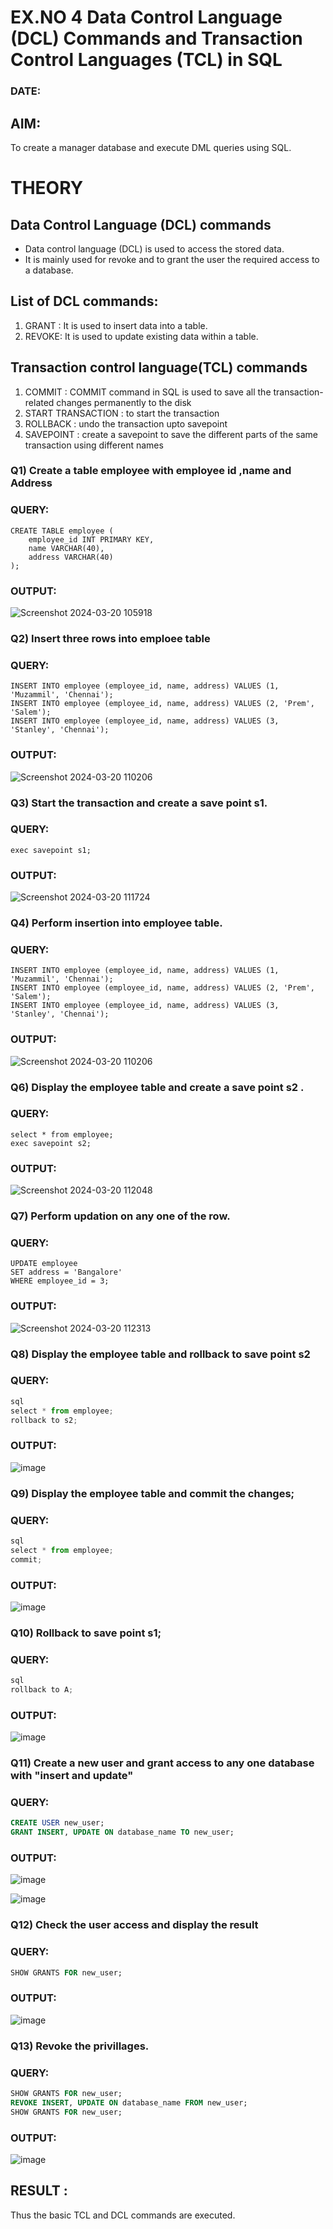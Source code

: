 # EX.NO 4 Data Control Language (DCL) Commands and Transaction Control Languages (TCL) in SQL
### DATE:
## AIM:
To create a manager database and execute DML queries using SQL.

# THEORY
## Data Control Language (DCL) commands
* Data control language (DCL) is used to access the stored data.
* It is mainly used for revoke and to grant the user the required access to a database.
## List of DCL commands: 
1. GRANT : It is used to insert data into a table.
2. REVOKE: It is used to update existing data within a table.
## Transaction control language(TCL) commands
1. COMMIT : COMMIT command in SQL is used to save all the transaction-related changes permanently to the disk
2. START TRANSACTION : to start the transaction
3. ROLLBACK : undo the transaction upto savepoint 
4. SAVEPOINT : create a savepoint to save the different parts of the same transaction using different names

### Q1) Create a table employee with employee id ,name and Address

### QUERY:
```
CREATE TABLE employee (
    employee_id INT PRIMARY KEY,
    name VARCHAR(40),
    address VARCHAR(40)
);
```
### OUTPUT:
![Screenshot 2024-03-20 105918](https://github.com/MohammedMuzammil13/DBMS/assets/119291664/ada15580-75ab-4dda-9f50-87fae59d59b2)



### Q2) Insert three rows into emploee table 


### QUERY:
```
INSERT INTO employee (employee_id, name, address) VALUES (1, 'Muzammil', 'Chennai');
INSERT INTO employee (employee_id, name, address) VALUES (2, 'Prem', 'Salem');
INSERT INTO employee (employee_id, name, address) VALUES (3, 'Stanley', 'Chennai');
```




### OUTPUT:
![Screenshot 2024-03-20 110206](https://github.com/MohammedMuzammil13/DBMS/assets/119291664/e489e0fe-3bc3-475f-8489-48f1188d0748)


### Q3) Start the transaction and create a save point s1.

### QUERY:
```
exec savepoint s1;
```

### OUTPUT:
![Screenshot 2024-03-20 111724](https://github.com/MohammedMuzammil13/DBMS/assets/119291664/a144b6b7-9cba-4601-a3a3-82ad94ee92bc)


### Q4) Perform insertion into employee table.

### QUERY:
```
INSERT INTO employee (employee_id, name, address) VALUES (1, 'Muzammil', 'Chennai');
INSERT INTO employee (employee_id, name, address) VALUES (2, 'Prem', 'Salem');
INSERT INTO employee (employee_id, name, address) VALUES (3, 'Stanley', 'Chennai');
```


### OUTPUT:
![Screenshot 2024-03-20 110206](https://github.com/MohammedMuzammil13/DBMS/assets/119291664/e489e0fe-3bc3-475f-8489-48f1188d0748)


### Q6)	Display the employee table and create a save point s2 .


### QUERY:
```
select * from employee;
exec savepoint s2;
```
### OUTPUT:
![Screenshot 2024-03-20 112048](https://github.com/MohammedMuzammil13/DBMS/assets/119291664/5a661cbf-326e-483d-8156-6a213faa8ee4)

### Q7)	Perform updation on any one of the row.


### QUERY:
```
UPDATE employee
SET address = 'Bangalore'
WHERE employee_id = 3;
```
### OUTPUT:
![Screenshot 2024-03-20 112313](https://github.com/MohammedMuzammil13/DBMS/assets/119291664/fbf895bc-8d95-4d41-9e08-c8aeb31c9ae3)

### Q8) Display the employee table and rollback to  save point s2 


### QUERY:
```python
sql
select * from employee;
rollback to s2;
```

### OUTPUT:
![image](https://github.com/Lakshmipriya2005/DBMS/assets/115525361/b66b2852-7cbc-49e6-a059-579485f3ff49)


### Q9) Display the employee table and commit the changes; 


### QUERY:
```python
sql
select * from employee;
commit;
```

### OUTPUT:
![image](https://github.com/Lakshmipriya2005/DBMS/assets/115525361/7dd55645-f515-4c5b-9174-1b3a9bc24e30)


### Q10) Rollback to save point s1;

### QUERY:
```python
sql
rollback to A;
```

### OUTPUT:
![image](https://github.com/Lakshmipriya2005/DBMS/assets/115525361/441afff5-9f95-418b-ad8b-c2b5cfbf810d)


### Q11)	Create a new user and grant access to any one database with "insert and update"


### QUERY:
```sql
CREATE USER new_user;
GRANT INSERT, UPDATE ON database_name TO new_user;
```

### OUTPUT:
![image](https://github.com/Yuvaraj878/DBMS/assets/118622554/3c3761a5-28c0-4c83-a203-89e0087e6676)

![image](https://github.com/Yuvaraj878/DBMS/assets/118622554/fd08ac3a-d1a5-4a16-af6a-f3bc5ff24629)


### Q12) Check the user access and display the result 


### QUERY:
```sql
SHOW GRANTS FOR new_user;
```

### OUTPUT:
![image](https://github.com/Yuvaraj878/DBMS/assets/118622554/2fbd5d94-7610-4828-a072-c84372c06442)


### Q13) Revoke the privillages.

### QUERY:
```sql
SHOW GRANTS FOR new_user;
REVOKE INSERT, UPDATE ON database_name FROM new_user;
SHOW GRANTS FOR new_user;
```

### OUTPUT:
![image](https://github.com/Yuvaraj878/DBMS/assets/118622554/bd4b2b58-817e-42ea-b84d-a59af0382c11)

## RESULT :
Thus the basic TCL and DCL commands are executed.
